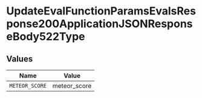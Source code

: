 # UpdateEvalFunctionParamsEvalsResponse200ApplicationJSONResponseBody522Type


## Values

| Name           | Value          |
| -------------- | -------------- |
| `METEOR_SCORE` | meteor_score   |